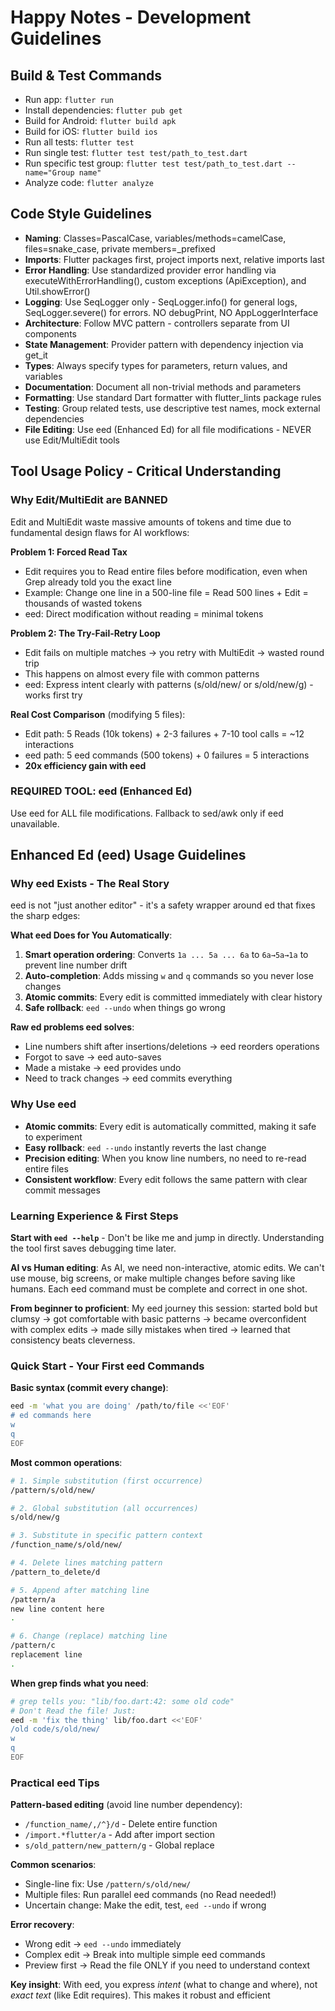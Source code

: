 # Happy Notes - Development Guidelines

## Build & Test Commands
- Run app: `flutter run`
- Install dependencies: `flutter pub get`
- Build for Android: `flutter build apk`
- Build for iOS: `flutter build ios`
- Run all tests: `flutter test`
- Run single test: `flutter test test/path_to_test.dart`
- Run specific test group: `flutter test test/path_to_test.dart --name="Group name"`
- Analyze code: `flutter analyze`

## Code Style Guidelines
- **Naming**: Classes=PascalCase, variables/methods=camelCase, files=snake_case, private members=_prefixed
- **Imports**: Flutter packages first, project imports next, relative imports last
- **Error Handling**: Use standardized provider error handling via executeWithErrorHandling(), custom exceptions (ApiException), and Util.showError()
- **Logging**: Use SeqLogger only - SeqLogger.info() for general logs, SeqLogger.severe() for errors. NO debugPrint, NO AppLoggerInterface
- **Architecture**: Follow MVC pattern - controllers separate from UI components
- **State Management**: Provider pattern with dependency injection via get_it
- **Types**: Always specify types for parameters, return values, and variables
- **Documentation**: Document all non-trivial methods and parameters
- **Formatting**: Use standard Dart formatter with flutter_lints package rules
- **Testing**: Group related tests, use descriptive test names, mock external dependencies
- **File Editing**: Use eed (Enhanced Ed) for all file modifications - NEVER use Edit/MultiEdit tools

## Tool Usage Policy - Critical Understanding

### Why Edit/MultiEdit are BANNED
Edit and MultiEdit waste massive amounts of tokens and time due to fundamental design flaws for AI workflows:

**Problem 1: Forced Read Tax**
- Edit requires you to Read entire files before modification, even when Grep already told you the exact line
- Example: Change one line in a 500-line file = Read 500 lines + Edit = thousands of wasted tokens
- eed: Direct modification without reading = minimal tokens

**Problem 2: The Try-Fail-Retry Loop**
- Edit fails on multiple matches → you retry with MultiEdit → wasted round trip
- This happens on almost every file with common patterns
- eed: Express intent clearly with patterns (s/old/new/ or s/old/new/g) - works first try

**Real Cost Comparison** (modifying 5 files):
- Edit path: 5 Reads (10k tokens) + 2-3 failures + 7-10 tool calls = ~12 interactions
- eed path: 5 eed commands (500 tokens) + 0 failures = 5 interactions
- **20x efficiency gain with eed**

### REQUIRED TOOL: eed (Enhanced Ed)
Use eed for ALL file modifications. Fallback to sed/awk only if eed unavailable.

## Enhanced Ed (eed) Usage Guidelines

### Why eed Exists - The Real Story
eed is not "just another editor" - it's a safety wrapper around ed that fixes the sharp edges:

**What eed Does for You Automatically**:
1. **Smart operation ordering**: Converts `1a ... 5a ... 6a` to `6a→5a→1a` to prevent line number drift
2. **Auto-completion**: Adds missing `w` and `q` commands so you never lose changes
3. **Atomic commits**: Every edit is committed immediately with clear history
4. **Safe rollback**: `eed --undo` when things go wrong

**Raw ed problems eed solves**:
- Line numbers shift after insertions/deletions → eed reorders operations
- Forgot to save → eed auto-saves
- Made a mistake → eed provides undo
- Need to track changes → eed commits everything


### Why Use eed
- **Atomic commits**: Every edit is automatically committed, making it safe to experiment
- **Easy rollback**: `eed --undo` instantly reverts the last change
- **Precision editing**: When you know line numbers, no need to re-read entire files
- **Consistent workflow**: Every edit follows the same pattern with clear commit messages

### Learning Experience & First Steps
**Start with `eed --help`** - Don't be like me and jump in directly. Understanding the tool first saves debugging time later.

**AI vs Human editing**: As AI, we need non-interactive, atomic edits. We can't use mouse, big screens, or make multiple changes before saving like humans. Each eed command must be complete and correct in one shot.

**From beginner to proficient**: My eed journey this session: started bold but clumsy → got comfortable with basic patterns → became overconfident with complex edits → made silly mistakes when tired → learned that consistency beats cleverness.


### Quick Start - Your First eed Commands

**Basic syntax (commit every change)**:
```bash
eed -m 'what you are doing' /path/to/file <<'EOF'
# ed commands here
w
q
EOF
```

**Most common operations**:
```bash
# 1. Simple substitution (first occurrence)
/pattern/s/old/new/

# 2. Global substitution (all occurrences)
s/old/new/g

# 3. Substitute in specific pattern context
/function_name/s/old/new/

# 4. Delete lines matching pattern
/pattern_to_delete/d

# 5. Append after matching line
/pattern/a
new line content here
.

# 6. Change (replace) matching line
/pattern/c
replacement line
.
```

**When grep finds what you need**:
```bash
# grep tells you: "lib/foo.dart:42: some old code"
# Don't Read the file! Just:
eed -m 'fix the thing' lib/foo.dart <<'EOF'
/old code/s/old/new/
w
q
EOF
```

### Practical eed Tips

**Pattern-based editing** (avoid line number dependency):
- `/function_name/,/^}/d` - Delete entire function
- `/import.*flutter/a` - Add after import section
- `s/old_pattern/new_pattern/g` - Global replace

**Common scenarios**:
- Single-line fix: Use `/pattern/s/old/new/`
- Multiple files: Run parallel eed commands (no Read needed!)
- Uncertain change: Make the edit, test, `eed --undo` if wrong

**Error recovery**:
- Wrong edit → `eed --undo` immediately
- Complex edit → Break into multiple simple eed commands
- Preview first → Read the file ONLY if you need to understand context

**Key insight**: With eed, you express *intent* (what to change and where), not *exact text* (like Edit requires). This makes it robust and efficient
